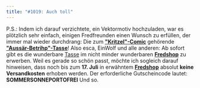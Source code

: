 ```yaml
---
title: "#1019: Auch toll"
---
```


P.S.: 
Indem ich darauf verzichtete, ein Vektormotiv hochzuladen, war es plötzlich sehr einfach, einigen Fredfreunden einen Wunsch zu erfüllen, der immer mal wieder durchdrang: Die zum <a href="http://www.fonflatter.de/2008/05/12/966-kritzel"><strong>"Kritzel"-Comic</strong></a> gehörende <a href="http://fredshop.spreadshirt.net/de/DE/Shop/Article/Index/article/Aussaer-Betrihp-6984699"><strong>"Aussär-Betrihp"-Tasse</strong></a>!
Also esca, EinWolf und alle anderen: Ab sofort gibt es die wunderbare <a href="http://fredshop.spreadshirt.net/de/DE/Shop/Article/Index/article/Aussaer-Betrihp-6984699">Tasse</a> im nicht minder wunderbaren <a href="http://fredshop.spreadshirt.net/de/DE/Shop/Article/Index/article/Aussaer-Betrihp-6984699"><strong>Fredshop</strong></a> zu erwerben. 
Weil es gerade so schön passt, möchte ich sogleich darauf hinweisen, dass noch bis zum <strong>17. Juli</strong> in erwähntem <a href="http://fredshop.spreadshirt.net/"><strong>Fredshop</strong></a> absolut <strong>keine Versandkosten</strong> erhoben werden. 
Der erforderliche Gutscheincode lautet:
<strong>SOMMERSONNEPORTOFREI</strong>
Und so.

